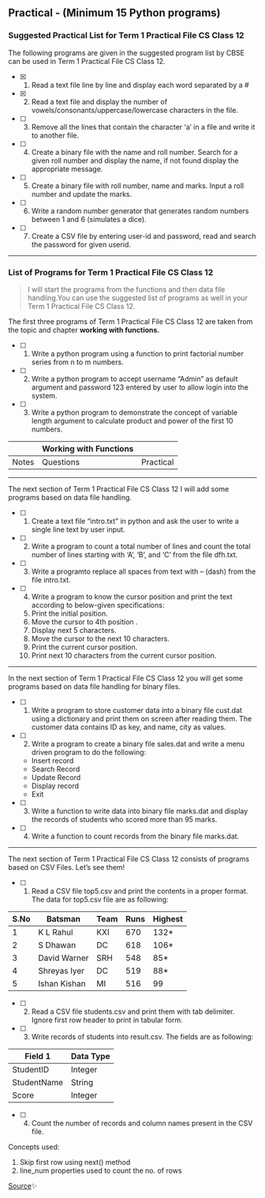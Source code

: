 ## Practical -  (Minimum 15 Python programs)

### Suggested Practical List for Term 1 Practical File CS Class 12

The following programs are given in the suggested program list by CBSE can be used in Term 1 Practical File CS Class 12.

- [x] 1. Read a text file line by line and display each word separated by a #
- [x] 2. Read a text file and display the number of vowels/consonants/uppercase/lowercase characters in the file.
- [ ] 3. Remove all the lines that contain the character ‘a’ in a file and write it to another file.
- [ ] 4. Create a binary file with the name and roll number. Search for a given roll number and display the name, if not found display the appropriate message.
- [ ] 5. Create a binary file with roll number, name and marks. Input a roll number and update the marks.
- [ ] 6. Write a random number generator that generates random numbers between 1 and 6 (simulates a dice).
- [ ] 7. Create a CSV file by entering user-id and password, read and search the password for given userid.
___________________________________________________

### List of Programs for Term 1 Practical File CS Class 12

> I will start the programs from the functions and then data file handling.You can use the suggested list of programs as well in your Term 1 Practical File CS Class 12.

The first three programs of Term 1 Practical File CS Class 12 are taken from the topic and chapter **working with functions.**

- [ ] 1. Write a python program using a function to print factorial number series from n to m numbers.
- [ ] 2. Write a python program to accept username “Admin” as default argument and password 123 entered by user to allow login into the system.
- [ ] 3. Write a python program to demonstrate the concept of variable length argument to calculate product and power of the first 10 numbers.

|	      | Working  with Functions |	         | 
|---    |---                      |  ---     |
| Notes	| Questions               | Practical|

___________________________________________________

The next section of Term 1 Practical File CS Class 12 I will add some programs based on data file handling.

- [ ] 1. Create a text file “intro.txt” in python and ask the user to write a single line text by user input.
- [ ] 2. Write a program to count a total number of lines and count the total number of lines starting with ‘A’, ‘B’, and ‘C’ from the file dfh.txt.
- [ ] 3. Write a programto replace all spaces from text with – (dash) from the file intro.txt.
- [ ] 4. Write a program to know the cursor position and print the text according to below-given specifications:  
   1. Print the initial position. 
   2. Move the cursor to 4th position .
   3. Display next 5 characters.
   4. Move the cursor to the next 10 characters. 
   5. Print the current cursor position.
   6. Print next 10 characters from the current cursor position.
___________________________________________________

In the next section of Term 1 Practical File CS Class 12 you will get some programs based on data file handling for binary files.

- [ ] 1. Write a program to store customer data into a binary file cust.dat using a dictionary and print them on screen after reading them. The customer data contains ID as key, and name, city as values.

- [ ] 2. Write a program to create a binary file sales.dat and write a menu driven program to do the following:
   - Insert record 
   - Search Record
   - Update Record
   - Display record
   - Exit

- [ ] 3. Write a function to write data into binary file marks.dat and display the records of students who scored more than 95 marks.

- [ ] 4. Write a function to count records from the binary file marks.dat.
___________________________________________________

The next section of Term 1 Practical File CS Class 12 consists of programs based on CSV Files. Let’s see them!

- [ ] 1. Read a CSV file top5.csv and print the contents in a proper format. The data for top5.csv file are as following:

|S.No|Batsman     |Team   |Runs |Highest|
|--- |---         |---    |---  |---    |
|1   |K L Rahul   | KXI	  |670  |132*   |
|2	 |S Dhawan    |	DC	  |618  |106*   |
|3	 |David Warner|	SRH	  |548  |85*    |
|4	 |Shreyas Iyer|	DC	  |519  |88*    |
|5	 |Ishan Kishan|	MI  	|516  |99     |

- [ ] 2. Read a CSV file students.csv and print them with tab delimiter. Ignore first row header to print in tabular form. 
- [ ] 3. Write records of students into result.csv. The fields are as following:

|Field 1	   |Data Type |
|---         |---       |
|StudentID	 |Integer   |
|StudentName |String    |
|Score 	     |Integer   |  

- [ ] 4. Count the number of records and column names present in the CSV file.

Concepts used:

1. Skip first row using next() method
2. line_num properties used to count the no. of rows

 [Source](https://www.tutorialaicsip.com/cs-xii-pra/term-1-practical-file-cs-class-12/)✨
